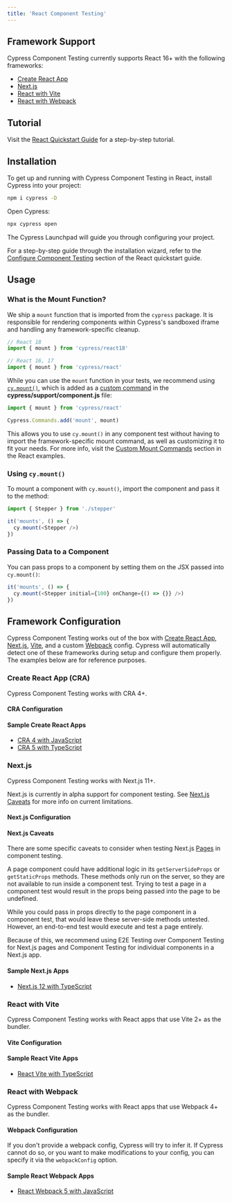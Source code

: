 ```yaml
---
title: 'React Component Testing'
---
```


## Framework Support

Cypress Component Testing currently supports React 16+ with the following
frameworks:

- [Create React App](#Create-React-App-CRA)
- [Next.js](#Next-js)
- [React with Vite](#React-with-Vite)
- [React with Webpack](#React-with-Webpack)

## Tutorial

Visit the [React Quickstart Guide](/guides/component-testing/react/quickstart)
for a step-by-step tutorial.

## Installation

To get up and running with Cypress Component Testing in React, install Cypress
into your project:

```bash
npm i cypress -D
```

Open Cypress:

```bash
npx cypress open
```

<DocsImage 
  src="/img/guides/component-testing/select-test-type.jpg" 
  caption="Choose Component Testing"> </DocsImage>

The Cypress Launchpad will guide you through configuring your project.

For a step-by-step guide through the installation wizard, refer to the
[Configure Component Testing](/guides/component-testing/react/quickstart#Configuring-Component-Testing)
section of the React quickstart guide.

## Usage

### What is the Mount Function?

We ship a `mount` function that is imported from the `cypress` package. It is
responsible for rendering components within Cypress's sandboxed iframe and
handling any framework-specific cleanup.

```js
// React 18
import { mount } from 'cypress/react18'

// React 16, 17
import { mount } from 'cypress/react'
```

While you can use the `mount` function in your tests, we recommend using
[`cy.mount()`](/api/commands/mount), which is added as a
[custom command](/api/cypress-api/custom-commands) in the
**cypress/support/component.js** file:

<code-group>
<code-block label="cypress/support/component.js" active>

```ts
import { mount } from 'cypress/react'

Cypress.Commands.add('mount', mount)
```

</code-block>
</code-group>

This allows you to use `cy.mount()` in any component test without having to
import the framework-specific mount command, as well as customizing it to fit
your needs. For more info, visit the
[Custom Mount Commands](/guides/component-testing/react/examples#Custom-Mount-Commands)
section in the React examples.

### Using `cy.mount()`

To mount a component with `cy.mount()`, import the component and pass it to the
method:

```ts
import { Stepper } from './stepper'

it('mounts', () => {
  cy.mount(<Stepper />)
})
```

### Passing Data to a Component

You can pass props to a component by setting them on the JSX passed into
`cy.mount()`:

```ts
it('mounts', () => {
  cy.mount(<Stepper initial={100} onChange={() => {}} />)
})
```

## Framework Configuration

Cypress Component Testing works out of the box with
[Create React App](https://create-react-app.dev/),
[Next.js](https://nextjs.org/), [Vite](https://vitejs.dev/), and a custom
[Webpack](https://webpack.js.org/) config. Cypress will automatically detect one
of these frameworks during setup and configure them properly. The examples below
are for reference purposes.

### Create React App (CRA)

Cypress Component Testing works with CRA 4+.

#### CRA Configuration

<cypress-config-file>
<template #js>

```js
const { defineConfig } = require('cypress')

module.exports = defineConfig({
  component: {
    devServer: {
      framework: 'create-react-app',
      bundler: 'webpack',
    },
  },
})
```

</template>
<template #ts>

```ts
import { defineConfig } from 'cypress'

export default defineConfig({
  component: {
    devServer: {
      framework: 'create-react-app',
      bundler: 'webpack',
    },
  },
})
```

</template>
</cypress-config-file>

#### Sample Create React Apps

- [CRA 4 with JavaScript](https://github.com/cypress-io/cypress-component-testing-apps/tree/main/react-cra4-js)
- [CRA 5 with TypeScript](https://github.com/cypress-io/cypress-component-testing-apps/tree/main/react-cra5-ts)

### Next.js

Cypress Component Testing works with Next.js 11+.

<Alert type="warning">

Next.js is currently in alpha support for component testing. See
[Next.js Caveats](#Next-js-Caveats) for more info on current limitations.

</Alert>

#### Next.js Configuration

<cypress-config-file>
<template #js>

```js
const { defineConfig } = require('cypress')

module.exports = defineConfig({
  component: {
    devServer: {
      framework: 'next',
      bundler: 'webpack',
    },
  },
})
```

</template>
<template #ts>

```ts
import { defineConfig } from 'cypress'

export default defineConfig({
  component: {
    devServer: {
      framework: 'next',
      bundler: 'webpack',
    },
  },
})
```

</template>
</cypress-config-file>

#### Next.js Caveats

There are some specific caveats to consider when testing Next.js
[Pages](https://nextjs.org/docs/basic-features/pages) in component testing.

A page component could have additional logic in its `getServerSideProps` or
`getStaticProps` methods. These methods only run on the server, so they are not
available to run inside a component test. Trying to test a page in a component
test would result in the props being passed into the page to be undefined.

While you could pass in props directly to the page component in a component
test, that would leave these server-side methods untested. However, an
end-to-end test would execute and test a page entirely.

Because of this, we recommend using E2E Testing over Component Testing for
Next.js pages and Component Testing for individual components in a Next.js app.

#### Sample Next.js Apps

- [Next.js 12 with TypeScript](https://github.com/cypress-io/cypress-component-testing-apps/tree/main/react-next12-ts)

### React with Vite

Cypress Component Testing works with React apps that use Vite 2+ as the bundler.

#### Vite Configuration

<cypress-config-file>
<template #js>

```js
const { defineConfig } = require('cypress')

module.exports = defineConfig({
  component: {
    devServer: {
      framework: 'react',
      bundler: 'vite',
      // optionally pass in vite config
      viteConfig: require('./webpack.config'),
      // or a function - the result is merged with
      // any `vite.config` file that is detected
      viteConfig: async () => {
        // ... do things ...
        const modifiedConfig = await injectCustomConfig(baseConfig)
        return modifiedConfig
      },
    },
  },
})
```

</template>
<template #ts>

```ts
import { defineConfig } from 'cypress'
import customViteConfig from './customConfig'

export default defineConfig({
  component: {
    devServer: {
      framework: 'react',
      bundler: 'vite',
      // optionally pass in vite config
      viteConfig: customViteConfig,
      // or a function - the result is merged with
      // any `vite.config` file that is detected
      viteConfig: async () => {
        // ... do things ...
        const modifiedConfig = await injectCustomConfig(baseConfig)
        return modifiedConfig
      },
    },
  },
})
```

</template>
</cypress-config-file>

#### Sample React Vite Apps

- [React Vite with TypeScript](https://github.com/cypress-io/cypress-component-testing-apps/tree/main/react-vite-ts)

### React with Webpack

Cypress Component Testing works with React apps that use Webpack 4+ as the
bundler.

#### Webpack Configuration

<cypress-config-file>
<template #js>

```js
module.exports = {
  component: {
    devServer: {
      framework: 'react',
      bundler: 'webpack',
      // optionally pass in webpack config
      webpackConfig: require('./webpack.config'),
      // or a function - the result is merged with any
      // webpack.config that is found
      webpackConfig: async () => {
        // ... do things ...
        const modifiedConfig = await injectCustomConfig(baseConfig)
        return modifiedConfig
      },
    },
  },
}
```

</template>
<template #ts>

```ts
import { defineConfig } from 'cypress'
import webpackConfig from './webpack.config'

export default defineConfig({
  component: {
    devServer: {
      framework: 'react',
      bundler: 'webpack',
      // optionally pass in webpack config
      webpackConfig,
      // or a function - the result is merged with any
      // webpack.config that is found
      webpackConfig: async () => {
        // ... do things ...
        const modifiedConfig = await injectCustomConfig(baseConfig)
        return modifiedConfig
      },
    },
  },
})
```

</template>
</cypress-config-file>

If you don't provide a webpack config, Cypress will try to infer it. If Cypress
cannot do so, or you want to make modifications to your config, you can specify
it via the `webpackConfig` option.

#### Sample React Webpack Apps

- [React Webpack 5 with JavaScript](https://github.com/cypress-io/cypress-component-testing-apps/tree/main/react-webpack5-js)
